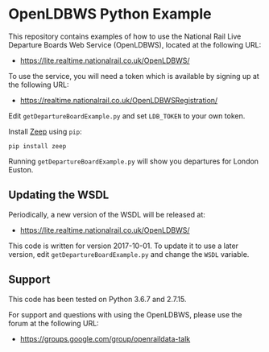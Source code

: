 OpenLDBWS Python Example
========================

This repository contains examples of how to use the National Rail Live
Departure Boards Web Service (OpenLDBWS), located at the following URL:

* https://lite.realtime.nationalrail.co.uk/OpenLDBWS/

To use the service, you will need a token which is available by
signing up at the following URL:

* https://realtime.nationalrail.co.uk/OpenLDBWSRegistration/

Edit `getDepartureBoardExample.py` and set `LDB_TOKEN` to your own token.

Install [Zeep](https://python-zeep.readthedocs.io/en/master/) using `pip`:

`pip install zeep`  

Running `getDepartureBoardExample.py` will show you departures for
London Euston.

Updating the WSDL
-----------------

Periodically, a new version of the WSDL will be released at:

* https://lite.realtime.nationalrail.co.uk/OpenLDBWS/

This code is written for version 2017-10-01.  To update it to use a
later version, edit `getDepartureBoardExample.py` and change the `WSDL`
variable.  

Support
-------

This code has been tested on Python 3.6.7 and 2.7.15.

For support and questions with using the OpenLDBWS, please use the
forum at the following URL:
 
 * https://groups.google.com/group/openraildata-talk